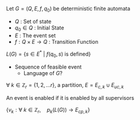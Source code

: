 Let $G=(Q,E,f,q_{0})$ be deterministic finite automata
- $Q$ : Set of state
- $q_{0}\in Q$ : Initial State
- $E$ : The event set
- $f:Q\times E\to Q$ : Transition Function

$L(G)=\{ s\in E^{*}\text{ | }f(q_{0}, s)\text{ is defined} \}$
- Sequence of feasible event
	- Language of $G$?

$\forall \text{ }k\in\mathbb{Z}_{r}=\{ 1,2,\dots r \}$, a partition, $E=E_{c,k}\cup E_{uc, k}$

An event is enabled if it is enabled by all supervisors

$\{ v_{k}:\forall \text{ }k\in\mathbb{Z}_{r},\quad p_{k}(L(G))\to E_{cp, k} \}$
